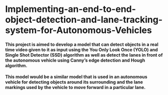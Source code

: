 # Implementing-an-end-to-end-object-detection-and-lane-tracking-system-for-Autonomous-Vehicles
#### This project is aimed to develop a model that can detect objects in a real time video given to it as input using the You Only Look Once (YOLO) and Single Shot Detector (SSD) algorithm as well as detect the lanes in front of the autonomous vehicle using Canny’s edge detection and Hough algorithm.
#### This model would be a similar model that is used in an autonomous vehicle for detecting objects around its surrounding and the lane markings used by the vehicle to move forward in a particular lane.
